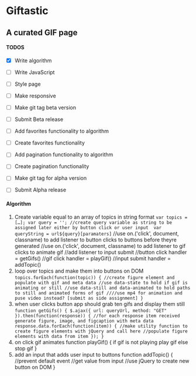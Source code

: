 # Giftastic
## A curated GIF page

#### TODOS
- [x] Write algorithm
- [ ] Write JavaScript
- [ ] Style page
- [ ] Make responsive
- [ ] Make git tag beta version
- [ ] Submit Beta release
- [ ] Add favorites functionality to algorithm
- [ ] Create favorites functionality
- [ ] Add pagination functionality to algorithm
- [ ] Create pagination functionality
- [ ] Make git tag for alpha version
- [ ] Submit Alpha release


#### Algorithm
1. Create variable equal to an array of topics in string format
  ``
  var topics = […];
  var query = ''; //create query variable as string to be assigned later either by button click or user input 
  var queryString = url${query}[paramaters]
  ``
  //use on.('click', document, classname) to add listener to button clicks to buttons before theyre generated
  //use on.('click', document, classname) to add listener to gif clicks to animate gif
  //add listener to input submit
  //button click handler = getGifs()
  //gif click handler = playGif()
  //input submit handler = addTopic()
2. loop over topics and make them into buttons on DOM
  ``
  topics.forEach(function(topic)) {
    //create figure element and populate with gif and meta data
    //use data-state to hold if gif is animating or still
    //use data-still and data-animated to hold paths to still and animated forms of gif
    ////use mp4 for animation and puse video instead? [submit as side assignment]
  }
  ``
3. when user clicks button app should grab ten gifs and display them still
``
function getGifs() {
  $.ajax({
    url: queryUrl,
    method: "GET"
  }).then(function(response)) {
    //for each response item received generate figure, image, and figcaption with meta data
    response.data.forEach(function(item)) {
      //make utility function to create figure elements with jQuery and call here
      //populate figure elements with data from item
  });
}
``
4. on click gif animates
  function playGif() {
    if gif is not playing
      play gif
    else
      stop gif
  }
6. add an input that adds user input to buttons
  function addTopic() {
    //prevent default event
    //get value from input
    //use jQuery to create new button on DOM
  }

